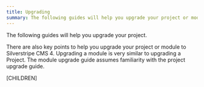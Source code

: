 ```yaml
---
title: Upgrading
summary: The following guides will help you upgrade your project or module to Silverstripe CMS 4.
---
```


The following guides will help you upgrade your project.

There are also key points to help you upgrade your project or module to Silverstripe CMS 4. Upgrading a module is very similar to upgrading a Project. The module upgrade guide assumes familiarity with the project upgrade guide. 

[CHILDREN]
